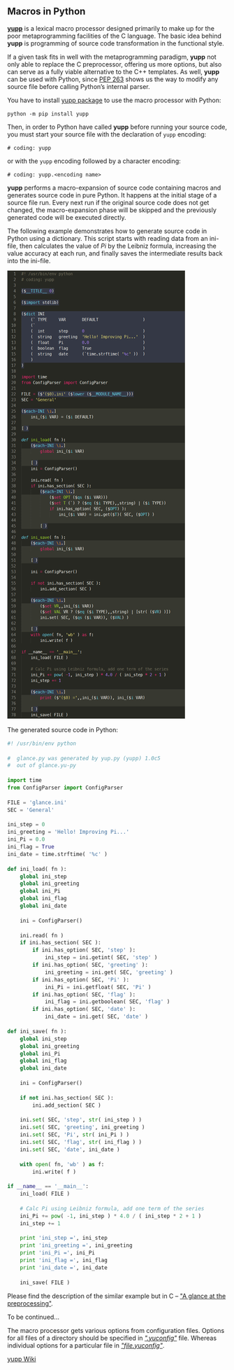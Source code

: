 ## Macros in Python

[**yupp**][yupp] is a lexical macro processor designed primarily to make up
for the poor metaprogramming facilities of the C language. The basic idea
behind **yupp** is programming of source code transformation in the functional
style.

If a given task fits in well with the metaprogramming paradigm, **yupp** not
only able to replace the C preprocessor, offering us more options, but also
can serve as a fully viable alternative to the C++ templates. As well,
**yupp** can be used with Python, since [PEP 263][pep-0263] shows us the way
to modify any source file before calling Python’s internal parser.

You have to install [yupp package][package] to use the macro processor with
Python:

    python -m pip install yupp

Then, in order to Python have called **yupp** before running your source code,
you must start your source file with the declaration of `yupp` encoding:

    # coding: yupp

or with the `yupp` encoding followed by a character encoding:

    # coding: yupp.<encoding name>

**yupp** performs a macro-expansion of source code containing macros and
generates source code in pure Python. It happens at the initial stage of
a source file run. Every next run if the original source code does not get
changed, the macro-expansion phase will be skipped and the previously
generated code will be executed directly.

The following example demonstrates how to generate source code in Python using
a dictionary. This script starts with reading data from an ini-file, then
calculates the value of _Pi_ by the Leibniz formula, increasing the value
accuracy at each run, and finally saves the intermediate results back into the
ini-file.

![glance in Python](pic/glance_py.png)

The generated source code in Python:

```py
#! /usr/bin/env python

#  glance.py was generated by yup.py (yupp) 1.0c5
#  out of glance.yu-py

import time
from ConfigParser import ConfigParser

FILE = 'glance.ini'
SEC = 'General'

ini_step = 0
ini_greeting = 'Hello! Improving Pi...'
ini_Pi = 0.0
ini_flag = True
ini_date = time.strftime( '%c' )

def ini_load( fn ):
    global ini_step
    global ini_greeting
    global ini_Pi
    global ini_flag
    global ini_date

    ini = ConfigParser()

    ini.read( fn )
    if ini.has_section( SEC ):
        if ini.has_option( SEC, 'step' ):
            ini_step = ini.getint( SEC, 'step' )
        if ini.has_option( SEC, 'greeting' ):
            ini_greeting = ini.get( SEC, 'greeting' )
        if ini.has_option( SEC, 'Pi' ):
            ini_Pi = ini.getfloat( SEC, 'Pi' )
        if ini.has_option( SEC, 'flag' ):
            ini_flag = ini.getboolean( SEC, 'flag' )
        if ini.has_option( SEC, 'date' ):
            ini_date = ini.get( SEC, 'date' )

def ini_save( fn ):
    global ini_step
    global ini_greeting
    global ini_Pi
    global ini_flag
    global ini_date

    ini = ConfigParser()

    if not ini.has_section( SEC ):
        ini.add_section( SEC )

    ini.set( SEC, 'step', str( ini_step ) )
    ini.set( SEC, 'greeting', ini_greeting )
    ini.set( SEC, 'Pi', str( ini_Pi ) )
    ini.set( SEC, 'flag', str( ini_flag ) )
    ini.set( SEC, 'date', ini_date )

    with open( fn, 'wb' ) as f:
        ini.write( f )

if __name__ == '__main__':
    ini_load( FILE )

    # Calc Pi using Leibniz formula, add one term of the series
    ini_Pi += pow( -1, ini_step ) * 4.0 / ( ini_step * 2 + 1 )
    ini_step += 1

    print 'ini_step =', ini_step
    print 'ini_greeting =', ini_greeting
    print 'ini_Pi =', ini_Pi
    print 'ini_flag =', ini_flag
    print 'ini_date =', ini_date

    ini_save( FILE )
```

Please find the description of the similar example but in C –
["A glance at the preprocessing"](glance.md).

To be continued...

The macro processor gets various options from configuration files.
Options for all files of a directory should be specified in
[_".yuconfig"_](../eg/.yuconfig) file. Whereas individual options
for a particular file in [_"file.yuconfig"_](../eg/dict.yuconfig).

[yupp Wiki][wiki]

[pep-0263]: https://www.python.org/dev/peps/pep-0263/
[package]:  https://pypi.python.org/pypi/yupp/
[yupp]:     https://github.com/in4lio/yupp/
[wiki]:     https://github.com/in4lio/yupp/wiki/
